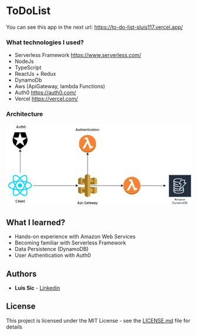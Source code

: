 # ToDoList

You can see this app in the next url: https://to-do-list-sluis117.vercel.app/

### What technologies I used?

- Serverless Framework https://www.serverless.com/
- NodeJs
- TypeScript
- ReactJs + Redux
- DynamoDb
- Aws (ApiGateway, lambda Functions)
- Auth0 https://auth0.com/
- Vercel https://vercel.com/

### Architecture

<img src="./resources/TodoList.png" title="Architecture">

## What I learned?

- Hands-on experience with Amazon Web Services
- Becoming familiar with Serverless Framework
- Data Persistence (DynamoDB)
- User Authentication with Auth0

## Authors

- **Luis Sic** - [Linkedin](https://www.linkedin.com/in/luis-antonio-antonio-sic-868181116/)

## License

This project is licensed under the MIT License - see the [LICENSE.md](LICENSE.md) file for details
